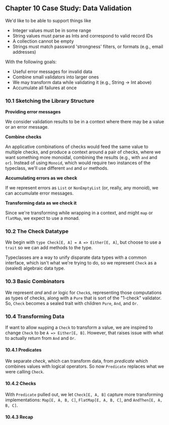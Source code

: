 ## Chapter 10 Case Study: Data Validation

We'd like to be able to support things like
* Integer values must be in some range
* String values must parse as Ints and correspond to valid record IDs
* A collection cannot be empty
* Strings must match password 'strongness' filters, or formats (e.g., email addresses)

With the following goals:
* Useful error messages for invalid data
* Combine small validators into larger ones
* We may transform data while validating it (e.g., String -> Int above)
* Accumulate all failures at once

### 10.1 Sketching the Library Structure

**Providing error messages**

We consider validation results to be in a context where there may be a value or an error message.

**Combine checks**

An applicative combinations of checks would feed the same value to multiple checks, and produce a context
around a pair of checks, where we want something more monoidal, combining the results (e.g., with `and`
and `or`). Instead of using `Monoid`, which would require two instances of the typeclass, we'll use
different `and` and `or` methods.

**Accumulating errors as we check**

If we represent errors as `List` or `NonEmptyList` (or, really, any monoid), we can accumulate error messages.

**Transforming data as we check it**

Since we're transforming while wrapping in a context, and might `map` or `flatMap`, we expect to use
a monad.

### 10.2 The Check Datatype

We begin with `type Check[E, A] = A => Either[E, A]`, but choose to use a `trait` so we can add methods
to the type.

Typeclasses are a way to unify disparate data types with a common interface, which isn't what we're trying
to do, so we represent `Check` as a (sealed) algebraic data type.

### 10.3 Basic Combinators

We represent _and_ and _or_ logic for `Check`s, representing those computations as types of checks, along with
a `Pure` that is sort of the "1-check" validator. So, `Check` becomes a sealed trait with children `Pure`,
`And`, and `Or`.

### 10.4 Transforming Data

If want to allow `map`ping a `Check` to transform a value, we are inspired to change `Check` to be
`A => Either[E, B]`. However, that raises issue with what to actually return from `And` and `Or`.

#### 10.4.1 Predicates

We separate _check_, which can transform data, from _predicate_ which combines values with logical operators.
So now `Predicate` replaces what we were calling `Check`.

#### 10.4.2 Checks

With `Predicate` pulled out, we let `Check[E, A, B]` capture more transforming implementations:
`Map[E, A, B, C]`, `FlatMap[E, A, B, C]`, and `AndThen[E, A, B, C]`.

#### 10.4.3 Recap


